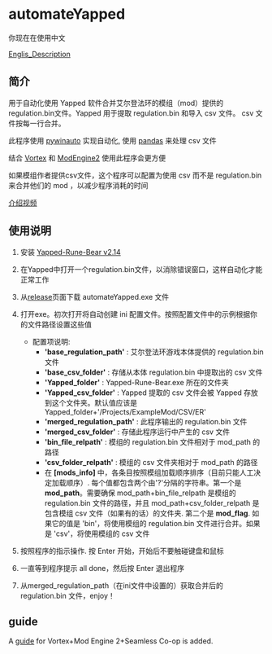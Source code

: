 # automateYapped

你现在在使用中文

[Englis_Description](README.md)

## **简介**

用于自动化使用 Yapped 软件合并艾尔登法环的模组（mod）提供的regulation.bin文件。Yapped 用于提取 regulation.bin 和导入 csv 文件。 csv 文件按每一行合并。

此程序使用 [pywinauto](https://github.com/pywinauto/pywinauto) 实现自动化, 使用 [pandas](https://github.com/pandas-dev/pandas/) 来处理 csv 文件

结合 [Vortex](https://www.nexusmods.com/about/vortex/) 和 [ModEngine2](https://github.com/soulsmods/ModEngine2/releases) 使用此程序会更方便

如果模组作者提供csv文件，这个程序可以配置为使用 csv 而不是 regulation.bin 来合并他们的 mod ，以减少程序消耗的时间

[介绍视频](https://www.bilibili.com/video/BV1NY4y1577a/)

## **使用说明**

1. 安装 [Yapped-Rune-Bear v2.14](https://github.com/vawser/Yapped-Rune-Bear/releases/tag/2.14)
2. 在Yapped中打开一个regulation.bin文件，以消除错误窗口，这样自动化才能正常工作
3. 从[release](https://github.com/SkpC9/automateYapped/releases)页面下载 automateYapped.exe 文件
4. 打开exe。初次打开将自动创建 ini 配置文件。按照配置文件中的示例根据你的文件路径设置这些值

    * 配置项说明:
        * **'base_regulation_path'** : 艾尔登法环游戏本体提供的 regulation.bin 文件
        * **'base_csv_folder'** : 存储从本体 regulation.bin 中提取出的 csv 文件
        * **'Yapped_folder'** : Yapped-Rune-Bear.exe 所在的文件夹
        * **'Yapped_csv_folder'** : Yapped 提取的 csv 文件会被 Yapped 存放到这个文件夹。默认值应该是 Yapped_folder+'/Projects/ExampleMod/CSV/ER'
        * **'merged_regulation_path'** : 此程序输出的 regulation.bin 文件
        * **'merged_csv_folder'** : 存储此程序运行中产生的 csv 文件
        * **'bin_file_relpath'** : 模组的 regulation.bin 文件相对于 mod_path 的路径
        * **'csv_folder_relpath'** : 模组的 csv 文件夹相对于 mod_path 的路径
        * 在 **[mods_info]** 中，各条目按照模组加载顺序排序（目前只能人工决定加载顺序）. 每个值都包含两个由'?'分隔的字符串。第一个是 **mod_path**。需要确保 mod_path+bin_file_relpath 是模组的 regulation.bin 文件的路径，并且  mod_path+csv_folder_relpath 是包含模组 csv 文件（如果有的话）的文件夹. 第二个是 **mod_flag**. 如果它的值是 'bin'，将使用模组的 regulation.bin 文件进行合并。如果是 'csv'，将使用模组的 csv 文件

5. 按照程序的指示操作. 按 Enter 开始，开始后不要触碰键盘和鼠标
6. 一直等到程序提示 all done，然后按 Enter 退出程序
7. 从merged_regulation_path（在ini文件中设置的）获取合并后的 regulation.bin 文件，enjoy！

## guide

A [guide](https://github.com/SkpC9/automateYapped/wiki/guide_for_vortex) for Vortex+Mod Engine 2+Seamless Co-op is added.
